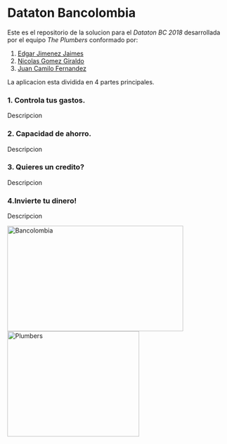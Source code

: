 # Dataton Bancolombia

Este es el repositorio de la solucion para el *_Dataton BC 2018_* desarrollada por el equipo *_The Plumbers_* conformado por:

1. [Edgar Jimenez Jaimes](https://github.com/eljimenezj)
2. [Nicolas Gomez Giraldo](https://github.com/nicolasggiraldo)
3. [Juan Camilo Fernandez](https://github.com/jcfernandezp) 

La aplicacion esta dividida en 4 partes principales.

### 1. Controla tus gastos.

Descripcion

### 2. Capacidad de ahorro.

Descripcion

### 3. Quieres un credito?

Descripcion

### 4.Invierte tu dinero!

Descripcion


<img src="https://www.grupobancolombia.com/wps/wcm/connect/050251d9-15cc-48a1-8b81-0b94a79b3282/logo-bancolombia.png?MOD=AJPERES&CACHEID=ROOTWORKSPACE-050251d9-15cc-48a1-8b81-0b94a79b3282-men-kU7" alt="Bancolombia" width="400" height="240"/> <img src="https://png2.kisspng.com/sh/3ba3ea652870af325905a191557adfc5/L0KzQYm3V8A0N6t0fpH0aYP2gLBuTfFlaZ9mReVALYTog7r6ggQueJ16hdRucj38grbwkr1mdl5Aed13LXnveX79gfxtbZt0ReJ1dX3ldcP6TcVjO5M3eaoBMUSzcYOATsUyOmQ1SKg9MUW2QIe3VME3PmE9SqM3cH7q/kisspng-adana-su-tesisat-plumber-yreir-en-yakn-ili-vallejo-plumbers-5b3b2a86140a27.5123006415306041660821.png" alt="Plumbers" width="300" height="240"/>
